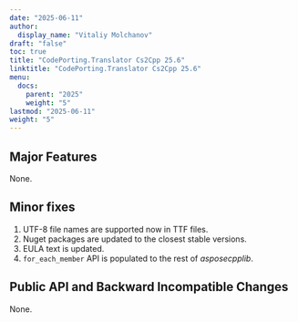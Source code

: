 ```yaml
---
date: "2025-06-11"
author:
  display_name: "Vitaliy Molchanov"
draft: "false"
toc: true
title: "CodePorting.Translator Cs2Cpp 25.6"
linktitle: "CodePorting.Translator Cs2Cpp 25.6"
menu:
  docs:
    parent: "2025"
    weight: "5"
lastmod: "2025-06-11"
weight: "5"
---
```


## Major Features ##

None.

## Minor fixes ##

1. UTF-8 file names are supported now in TTF files.
1. Nuget packages are updated to the closest stable versions.
1. EULA text is updated.
1. `for_each_member` API is populated to the rest of *asposecpplib*.

## Public API and Backward Incompatible Changes ##

None.
